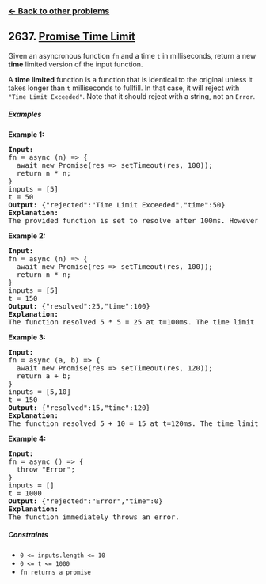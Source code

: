 ### [&#8592; Back to other problems](../../README.md)

## 2637. [Promise Time Limit](https://leetcode.com/problems/promise-time-limit/)

Given an asyncronous function `fn` and a time `t` in milliseconds, return a new **time** limited
version of the input function.

A **time limited** function is a function that is identical to the original unless it takes longer
than `t` milliseconds to fullfill. In that case, it will reject with `"Time Limit Exceeded"`. Note
that it should reject with a string, not an `Error`.

##### Examples

**Example 1:**

<pre>
<b>Input:</b>
fn = async (n) => { 
  await new Promise(res => setTimeout(res, 100)); 
  return n * n; 
}
inputs = [5]
t = 50
<b>Output:</b> {"rejected":"Time Limit Exceeded","time":50}
<b>Explanation:</b>
The provided function is set to resolve after 100ms. However, the time limit is set to 50ms. It rejects at t=50ms because the time limit was reached.
</pre>

**Example 2:**

<pre>
<b>Input:</b>
fn = async (n) => { 
  await new Promise(res => setTimeout(res, 100)); 
  return n * n; 
}
inputs = [5]
t = 150
<b>Output:</b> {"resolved":25,"time":100}
<b>Explanation:</b>
The function resolved 5 * 5 = 25 at t=100ms. The time limit is never reached.
</pre>

**Example 3:**

<pre>
<b>Input:</b>
fn = async (a, b) => { 
  await new Promise(res => setTimeout(res, 120)); 
  return a + b; 
}
inputs = [5,10]
t = 150
<b>Output:</b> {"resolved":15,"time":120}
<b>Explanation:</b>
The function resolved 5 + 10 = 15 at t=120ms. The time limit is never reached.
</pre>

**Example 4:**

<pre>
<b>Input:</b>
fn = async () => { 
  throw "Error";
}
inputs = []
t = 1000
<b>Output:</b> {"rejected":"Error","time":0}
<b>Explanation:</b>
The function immediately throws an error.
</pre>

##### Constraints

* <code>0 <= inputs.length <= 10</code>
* <code>0 <= t <= 1000</code>
* <code>fn returns a promise</code>
